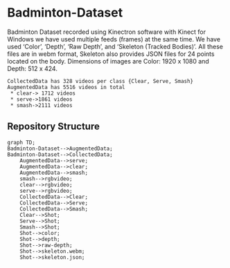 # Badminton-Dataset
Badminton Dataset recorded using Kinectron software with Kinect for Windows we have used multiple feeds (frames) at the same time. We have used ‘Color’, ‘Depth’, ‘Raw Depth’, and ‘Skeleton (Tracked Bodies)’. All these files are in webm format, Skeleton also provides JSON files for 24 points located on the body. Dimensions of images are Color: 1920 x 1080 and Depth: 512 x 424.
```
CollectedData has 328 videos per class {Clear, Serve, Smash}
AugmentedData has 5516 videos in total
 * clear-> 1712 videos
 * serve->1861 videos
 * smash->2111 videos
```

## Repository Structure
```mermaid
graph TD;
Badminton-Dataset-->AugmentedData;
Badminton-Dataset-->CollectedData;
    AugmentedData-->serve;
    AugmentedData-->clear;
    AugmentedData-->smash;
    smash-->rgbvideo;
    clear-->rgbvideo;
    serve-->rgbvideo;
    CollectedData-->Clear;
    CollectedData-->Serve;
    CollectedData-->Smash;
    Clear-->Shot;
    Serve-->Shot;
    Smash-->Shot;
    Shot-->color;
    Shot-->depth;
    Shot-->raw-depth;
    Shot-->skeleton.webm;
    Shot-->skeleton.json;
```
